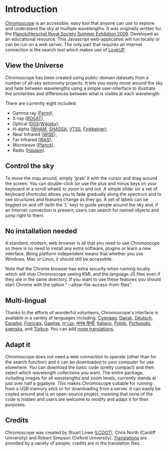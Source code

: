 Introduction
============

[Chromoscope](http://www.chromoscope.net/) is an accessible, easy tool that anyone can use to explore and understand the sky at multiple wavelengths. It was originally written for the [Planck/Herschel Royal Society Summer Exhibition 2009](http://royalsociety.org/From-the-oldest-light-to-the-youngest-stars-the-Herschel-and-Planck-Missions/). Developed as an educational resource. This Javascript web-application will run locally or can be run on a web server. The only part that requires an internet connection is the search tool which makes use of [LookUP](http://www.strudel.org.uk/lookUP/).
 
View the Universe
-----------------

Chromoscope has been created using public-domain datasets from a number of all-sky astronomy projects. It lets you easily move around the sky and fade between wavelengths using a simple user-interface to illustrate the similarities and differences between what is visible at each wavelength.

There are currently eight included:

* Gamma ray ([Fermi](http://fermi.gsfc.nasa.gov/)),
* X-ray ([ROSAT](http://www.mpe.mpg.de/xray/wave/rosat/mission/rosat/index.php)),
* Optical ([DSS](http://stdatu.stsci.edu/dss/)/[Wikisky](http://www.wikisky.org/)), 
* H-alpha ([WHAM](http://www.astro.wisc.edu/wham/description.html), [SHASSA](http://amundsen.swarthmore.edu/), [VTSS](http://www.phys.vt.edu/~halpha/), [Finkbeiner](http://www.cfa.harvard.edu/~dfinkbei/)), 
* Near Infrared ([WISE](http://wise.ssl.berkely.edu/IRASdocs/iras.html)),
* Far Infrared ([IRAS](http://irsa.ipac.caltech.edu/IRASdocs/iras.html)),
* Microwave ([Planck](http://www.esa.int/planck)), 
* Radio ([Haslam](http://lambda.gsfc.nasa.gov/product/foreground/haslam_408.cfm)).

Control the sky
---------------

To move the map around, simply 'grab' it with the cursor and drag around the screen. You can double-click (or use the plus and minus keys on your keyboard or a scroll wheel) to zoom in and out. A simple slider (or a set of keyboard shortcuts) allows you to fade gradually along the spectrum and to see structures and features change as they go. A set of labels can be toggled on and off (with the 'L' key) to guide people around the sky and, if an Internet connection is present, users can search for named objects and jump right to them.

No installation needed
----------------------

A standard, modern, web browser is all that you need to use Chromoscope so there is no need to install any extra software, plugins or learn a new interface. Being platform independent means that whether you use Windows, Mac or Linux, it should still be accessible.

Note that the Chrome browser has extra security when running locally which will stop Chromoscope seeing KML and the language JS files even if they are in the same directory. If you want to use these features you should start Chrome with the option "--allow-file-access-from-files".

Multi-lingual
-------------

Thanks to the efforts of wonderful volunteers, Chromoscope's interface is available in a variety of languages including: [Cymraeg](http://www.chromoscope.net/?lang=cy), [Dansk](http://www.chromoscope.net/?lang=dk), [Deutsch](http://www.chromoscope.net/?lang=de), [Espa&#241;ol](http://www.chromoscope.net/?lang=es), [Fran&#231;ais](http://chromoscope.net/?lang=fr), [Gaeilge](http://chromoscope.net/?lang=ga), [&#1506;&#1489;&#1512;&#1497;&#1514;](http://chromoscope.net/?lang=he), [&#2350;&#2366;&#2344;&#2325; &#2361;&#2367;&#2344;&#2381;&#2342;&#2368;](http://chromoscope.net/?lang=hi), [Italiano](http://chromoscope.net/?lang=it), [Polski](http://chromoscope.net/?lang=pl), [Portugu&#234;s](http://chromoscope.net/?lang=pt), [svenska](http://chromoscope.net/?lang=sv), and [T&#252;rk&#231;e](http://chromoscope.net/?lang=tr). You can add [more translations](http://chromoscope.net/dev/translate.html).

Adapt it
--------

Chromoscope does not need a web connection to operate (other than for the search function) and it can be downloaded to your computer for use elsewhere. You can download the basic code (pretty compact) and then select which wavelength collections you want. The entire package, including images for all wavelengths and zoom levels, currently stands at just over half a gigabyte. This makes Chromoscope suitable for running from a USB memory stick or for downloading from a server. It can easily be copied around and is an open-source project, meaning that none of the code is hidden and users are welcome to modify and adapt it for their purposes.

Credits
-------

Chromoscope was created by Stuart Lowe ([LCOGT](http://lcogt.net/)), Chris North (Cardiff University) and Robert Simpson (Oxford University). [Translations](http://chromoscope.net/dev/translate.html) are provided by a variety of people; credits are in the translation files.

